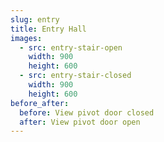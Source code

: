 ```yaml
---
slug: entry
title: Entry Hall
images:
  - src: entry-stair-open
    width: 900
    height: 600
  - src: entry-stair-closed
    width: 900
    height: 600
before_after:
  before: View pivot door closed
  after: View pivot door open
---
```


